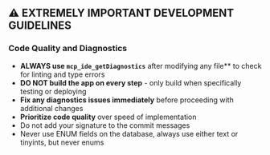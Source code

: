 
## ⚠️ EXTREMELY IMPORTANT DEVELOPMENT GUIDELINES

### **Code Quality and Diagnostics**

- **ALWAYS use `mcp_ide_getDiagnostics`** after modifying any file** to check for linting and type errors
- **DO NOT build the app on every step** - only build when specifically testing or deploying
- **Fix any diagnostics issues immediately** before proceeding with additional changes
- **Prioritize code quality** over speed of implementation
- Do not add your signature to the commit messages
- Never use ENUM fields on the database, always use either text or tinyints, but never enums